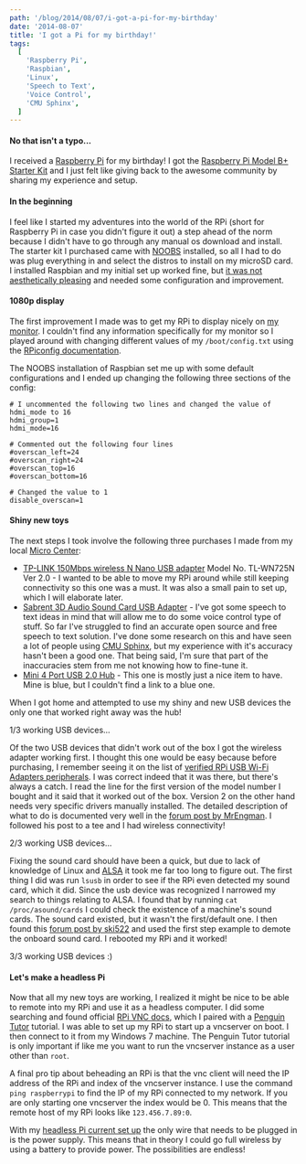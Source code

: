 ```yaml
---
path: '/blog/2014/08/07/i-got-a-pi-for-my-birthday'
date: '2014-08-07'
title: 'I got a Pi for my birthday!'
tags:
  [
    'Raspberry Pi',
    'Raspbian',
    'Linux',
    'Speech to Text',
    'Voice Control',
    'CMU Sphinx',
  ]
---
```


#### No that isn't a typo...

I received a [Raspberry Pi] for my birthday! I got the [Raspberry Pi Model B+ Starter Kit] and
I just felt like giving back to the awesome community by sharing my experience and setup.

#### In the beginning

I feel like I started my adventures into the world of the RPi (short for Raspberry Pi in case you didn't figure it out) a step
ahead of the norm because I didn't have to go through any manual os download and install. The starter kit I purchased came with
[NOOBS] installed, so all I had to do was plug everything in and select the distros to install on my microSD card. I installed
Raspbian and my initial set up worked fine, but [it was not aesthetically pleasing] and needed some configuration and improvement.

#### 1080p display

The first improvement I made was to get my RPi to display nicely on [my monitor]. I couldn't find any information specifically for my monitor so
I played around with changing different values of my `/boot/config.txt` using the [RPiconfig documentation].

The NOOBS installation of Raspbian set me up with some default configurations and I ended up changing the following three sections of the config:

    # I uncommented the following two lines and changed the value of hdmi_mode to 16
    hdmi_group=1
    hdmi_mode=16

    # Commented out the following four lines
    #overscan_left=24
    #overscan_right=24
    #overscan_top=16
    #overscan_bottom=16

    # Changed the value to 1
    disable_overscan=1

#### Shiny new toys

The next steps I took involve the following three purchases I made from my local [Micro Center]:

- [TP-LINK 150Mbps wireless N Nano USB adapter] Model No. TL-WN725N Ver 2.0 - I wanted to be able to move my RPi around while still keeping connectivity so
  this one was a must. It was also a small pain to set up, which I will elaborate later.
- [Sabrent 3D Audio Sound Card USB Adapter] - I've got some speech to text ideas in mind that will allow me to do some voice control type of stuff.
  So far I've struggled to find an accurate open source and free speech to text solution. I've done some research on this and have seen a lot of people
  using [CMU Sphinx], but my experience with it's accuracy hasn't been a good one. That being said, I'm sure that part of the inaccuracies stem from me not
  knowing how to fine-tune it.
- [Mini 4 Port USB 2.0 Hub] - This one is mostly just a nice item to have. Mine is blue, but I couldn't find a link to a blue one.

When I got home and attempted to use my shiny and new USB devices the only one that worked right away was the hub!

1/3 working USB devices...

Of the two USB devices that didn't work out of the box I got the wireless adapter working first. I thought this one would be easy because before
purchasing, I remember seeing it on the list of [verified RPi USB Wi-Fi Adapters peripherals]. I was correct indeed that it was there, but there's always
a catch. I read the line for the first version of the model number I bought and it said that it worked out of the box. Version 2 on the other hand needs
very specific drivers manually installed. The detailed description of what to do is documented very well in the [forum post by MrEngman]. I followed his
post to a tee and I had wireless connectivity!

2/3 working USB devices...

Fixing the sound card should have been a quick, but due to lack of knowledge of Linux and [ALSA] it took me far too long to figure out.
The first thing I did was run `lsusb` in order to see if the RPi even detected my sound card, which it did. Since the usb device was recognized
I narrowed my search to things relating to ALSA. I found that by running `cat /proc/asound/cards` I could check the existence of a machine's
sound cards. The sound card existed, but it wasn't the first/default one. I then found this [forum post by ski522] and used the first step example to demote
the onboard sound card. I rebooted my RPi and it worked!

3/3 working USB devices :)

#### Let's make a headless Pi

Now that all my new toys are working, I realized it might be nice to be able to remote into my RPi and use it as a headless computer. I did some searching and
found official [RPi VNC docs], which I paired with a [Penguin Tutor] tutorial. I was able to set up my RPi to start up a vncserver on boot. I then connect to it
from my Windows 7 machine. The Penguin Tutor tutorial is only important if like me you want to run the vncserver instance as a user other than `root`.

A final pro tip about beheading an RPi is that the vnc client will need the IP address of the RPi and index of the vncserver instance. I use the command `ping raspberrypi` to find the IP of my RPi connected to my network. If you are only starting one vncserver the index would be 0. This means that the remote host of
my RPi looks like `123.456.7.89:0`.

With my [headless Pi current set up] the only wire that needs to be plugged in is the power supply. This means that in theory I could go full wireless by using
a battery to provide power. The possibilities are endless!

[raspberry pi]: http://www.raspberrypi.org/
[raspberry pi model b+ starter kit]: http://www.mcmelectronics.com/product/83-16332
[noobs]: http://www.raspberrypi.org/introducing-noobs/
[it was not aesthetically pleasing]: http://i.imgur.com/3HKwSso.jpg
[my monitor]: http://www.asus.com/Monitors/VS239H/
[rpiconfig documentation]: http://elinux.org/RPiconfig
[micro center]: http://www.microcenter.com/site/stores/overland-park.aspx
[tp-link 150mbps wireless n nano usb adapter]: http://www.microcenter.com/product/395710/150Mbps_wireless_N_Nano_USB_adapter
[sabrent 3d audio sound card usb adapter]: http://www.microcenter.com/product/364947/3D_Audio_Sound_Card_USB_Adapter
[mini 4 port usb 2.0 hub]: http://www.microcenter.com/product/319527/4-Port_USB_20_Hub_-_Black
[cmu sphinx]: http://cmusphinx.sourceforge.net/
[verified rpi usb wi-fi adapters peripherals]: http://elinux.org/RPi_USB_Wi-Fi_Adapters
[forum post by mrengman]: http://www.raspberrypi.org/forums/viewtopic.php?p=462982
[alsa]: http://www.alsa-project.org/main/index.php/Main_Page
[forum post by ski522]: http://www.raspberrypi.org/forums/viewtopic.php?t=20866
[rpi vnc docs]: http://www.raspberrypi.org/documentation/remote-access/vnc/
[penguin tutor]: http://www.penguintutor.com/linux/tightvnc
[headless pi current set up]: http://i.imgur.com/NJdYV4P.jpg
